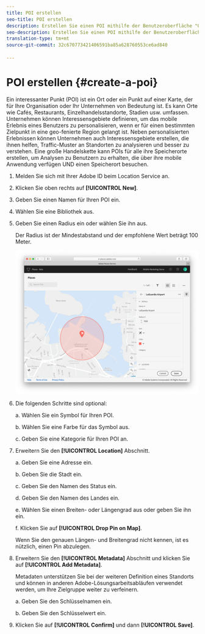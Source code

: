 ```yaml
---
title: POI erstellen
seo-title: POI erstellen
description: Erstellen Sie einen POI mithilfe der Benutzeroberfläche "Orte".
seo-description: Erstellen Sie einen POI mithilfe der Benutzeroberfläche "Orte".
translation-type: tm+mt
source-git-commit: 32c670773421406591ba85a628760553ce6ad840

---
```



# POI erstellen {#create-a-poi}

Ein interessanter Punkt \(POI\) ist ein Ort oder ein Punkt auf einer Karte, der für Ihre Organisation oder Ihr Unternehmen von Bedeutung ist. Es kann Orte wie Cafés, Restaurants, Einzelhandelsstandorte, Stadien usw. umfassen. Unternehmen können Interessensgebiete definieren, um das mobile Erlebnis eines Benutzers zu personalisieren, wenn er für einen bestimmten Zielpunkt in eine geo-fenierte Region gelangt ist. Neben personalisierten Erlebnissen können Unternehmen auch Interessensgebiete erstellen, die ihnen helfen, Traffic-Muster an Standorten zu analysieren und besser zu verstehen. Eine große Handelskette kann POIs für alle ihre Speicherorte erstellen, um Analysen zu Benutzern zu erhalten, die über ihre mobile Anwendung verfügen UND einen Speicherort besuchen.

1. Melden Sie sich mit Ihrer Adobe ID beim Location Service an.
2. Klicken Sie oben rechts auf **[!UICONTROL New]**.
3. Geben Sie einen Namen für Ihren POI ein.
4.  Wählen Sie eine Bibliothek aus.
5. Geben Sie einen Radius ein oder wählen Sie ihn aus.

   Der Radius ist der Mindestabstand und der empfohlene Wert beträgt 100 Meter.

   ![einen POI definieren](/help/assets/define_poi.png)

6. Die folgenden Schritte sind optional:

   a. Wählen Sie ein Symbol für Ihren POI.

   b. Wählen Sie eine Farbe für das Symbol aus.

   c. Geben Sie eine Kategorie für Ihren POI an.

7. Erweitern Sie den **[!UICONTROL Location]** Abschnitt.

   a. Geben Sie eine Adresse ein.

   b. Geben Sie die Stadt ein.

   c. Geben Sie den Namen des Status ein.

   d. Geben Sie den Namen des Landes ein.

   e. Wählen Sie einen Breiten- oder Längengrad aus oder geben Sie ihn ein.

   f. Klicken Sie auf **[!UICONTROL Drop Pin on Map]**.

   Wenn Sie den genauen Längen- und Breitengrad nicht kennen, ist es nützlich, einen Pin abzulegen.

8. Erweitern Sie den **[!UICONTROL Metadata]** Abschnitt und klicken Sie auf **[!UICONTROL Add Metadata]**.

   Metadaten unterstützen Sie bei der weiteren Definition eines Standorts und können in anderen Adobe-Lösungsarbeitsabläufen verwendet werden, um Ihre Zielgruppe weiter zu verfeinern.

   a. Geben Sie den Schlüsselnamen ein.

   b. Geben Sie den Schlüsselwert ein.

9. Klicken Sie auf **[!UICONTROL Confirm]** und dann **[!UICONTROL  Save]**.
